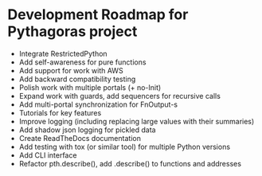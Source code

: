 # Development Roadmap for Pythagoras project

* Integrate RestrictedPython
* Add self-awareness for pure functions
* Add support for work with AWS
* Add backward compatibility testing
* Polish work with multiple portals (+ no-Init)
* Expand work with guards, add sequencers for recursive calls
* Add multi-portal synchronization for FnOutput-s
* Tutorials for key features
* Improve logging (including replacing large values with their summaries)
* Add shadow json logging for pickled data
* Create ReadTheDocs documentation
* Add testing with tox (or similar tool) for multiple Python versions
* Add CLI interface
* Refactor pth.describe(), add .describe() to functions and addresses